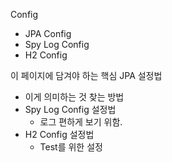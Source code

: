  Config
- JPA Config
- Spy Log Config
- H2 Config


이 페이지에 담겨야 하는 핵심
JPA 설정법
- 이게 의미하는 것 찾는 방법
- Spy Log Config 설정법
	- 로그 편하게 보기 위함.
- H2 Config 설정법
	- Test를 위한 설정


